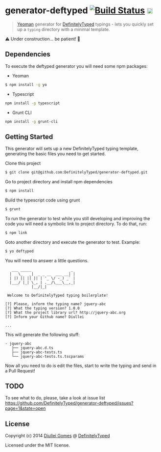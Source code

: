 # generator-deftyped [![Build Status](https://travis-ci.org/DefinitelyTyped/generator-deftyped.svg?branch=master)](https://travis-ci.org/DefinitelyTyped/generator-deftyped) <a href="https://ci.appveyor.com/project/Diullei/generator-deftyped"><img src="https://ci.appveyor.com/api/projects/status/o88he310hgy9mklp/branch/master" alt="Build Status: Windows" height="18" /></a>

> [Yeoman](http://yeoman.io/) generator for [DefinitelyTyped](https://github.com/borisyankov/DefinitelyTyped) typings - lets you quickly set up a `typing` directory with a minimal template.

:warning: Under construction... be patient! :palm_tree: 

## Dependencies

To execute the deftyped generator you will need some npm packages:

* Yeoman

```bash
$ npm install -g yo
```

* Typescript

```bash
npm install -g typescript
```

* Grunt CLI

```bash
npm install -g grunt-cli
```

## Getting Started

This generator will sets up a new DefinitelyTyped typing template, generating the basic files you need to get started.

Clone this project

```bash
$ git clone git@github.com:DefinitelyTyped/generator-deftyped.git
```

Go to project directory and install npm dependencies

```bash
$ npm install
```

Build the typescript code using grunt

```bash
$ grunt
```

To run the generator to test while you still developing and improving the code you will need a symbolic link to project directory. To do that, run:

```bash
$ npm link
```

Goto another directory and execute the generator to test. Example:

```bash
$ yo deftyped
```

You will need to answer a little questions.

```
   ___ _____                  _
  |   \_   _|  _ _ __  ___ __| |
  | |) || || || | '_ \/ -_) _` |
  |___/ |_| \_, | .__/\___\__,_|
            |__/|_|

 Welcome to DefinitelyTyped typing boilerplate!

[?] Please, inform the typing name? jquery-abc
[?] What the typing version? 1.0.0
[?] What the project library url? http://jquery-abc.org
[?] Inform your Github name? Diullei

...

``` 

This will generate the following stuff:

``` 
- jquery-abc
   ├── jquery-abc.d.ts
   ├── jquery-abc-tests.ts
   └── jquery-abc-tests.ts.tscparams
``` 

Now all you need to do is edit the files, start to write the typing and send in a Pull Request!

## TODO

To see what to do, please, take a look at issue list https://github.com/DefinitelyTyped/generator-deftyped/issues?page=1&state=open

## License

Copyright (c) 2014 [Diullei Gomes](https://github.com/Diullei) @ [DefinitelyTyped](https://github.com/DefinitelyTyped)

Licensed under the MIT license.
